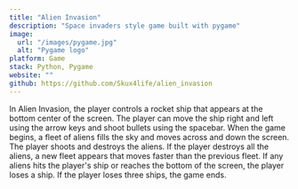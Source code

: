 ```yaml
---
title: "Alien Invasion"
description: "Space invaders style game built with pygame"
image:
  url: "/images/pygame.jpg"
  alt: "Pygame logo"
platform: Game
stack: Python, Pygame
website: ""
github: https://github.com/Skux4life/alien_invasion
---
```


In Alien Invasion, the player controls a rocket ship that appears at the bottom center of the screen. The player can move the ship right and left using the arrow keys and shoot bullets using the spacebar. When the game begins, a fleet of aliens fills the sky and moves across and down the screen. The player shoots and destroys the aliens. If the player destroys all the aliens, a new fleet appears that moves faster than the previous fleet. If any aliens hits the player's ship or reaches the bottom of the screen, the player loses a ship. If the player loses three ships, the game ends.
